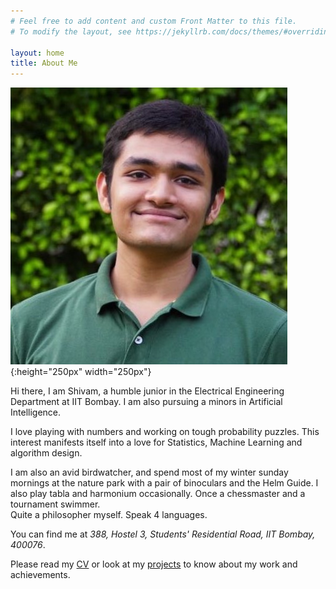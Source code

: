 ```yaml
---
# Feel free to add content and custom Front Matter to this file.
# To modify the layout, see https://jekyllrb.com/docs/themes/#overriding-theme-defaults

layout: home
title: About Me
---
```




<!-- ### **Education** ###
1. B.Tech. in Electrical Engineering (2020 - 2024)<br/>
Indian Institute of Technology Bombay (Mumbai, India) -->

![my photo](aboutmepic.jpg){:height="250px" width="250px"}

Hi there, I am Shivam, a humble junior in the Electrical Engineering Department at IIT Bombay. I am also pursuing a minors in Artificial Intelligence.

I love playing with numbers and working on tough probability puzzles. This interest manifests itself into a love for Statistics, Machine Learning and algorithm design.   

I am also an avid birdwatcher, and spend most of my winter sunday mornings at the nature park with a pair of binoculars and the Helm Guide. I also play tabla and harmonium occasionally. Once a chessmaster and a tournament swimmer.  
Quite a philosopher myself. Speak 4 languages. 


You can find me at _388, Hostel 3, Students' Residential Road, IIT Bombay, 400076_. 


Please read my [CV](CV.pdf) or look at my [projects](/projects) to know about my work and achievements.
